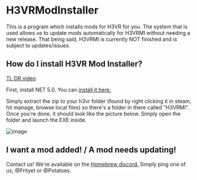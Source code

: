# H3VRModInstaller

This is a program which installs mods for H3VR for you. The system that is used allows us to update mods automatically for H3VRMI without needing a new release. That being said, H3VRMI is currently NOT finished and is subject to updates/issues.

## How do I install H3VR Mod Installer?

[TL;DR video](https://youtu.be/LBcxS_mYLFE)

First, install NET 5.0. You can [install it here.](https://dotnet.microsoft.com/download/dotnet/thank-you/runtime-desktop-5.0.1-windows-x64-installer)

Simply extract the zip to your h3vr folder (found by right clicking it in steam, hit manage, browse local files) so there's a folder in there called "H3VRMI". Once you're done, it should look like the picture below. Simply open the folder and launch the EXE inside. 

![image](https://user-images.githubusercontent.com/48143760/104975636-39536f80-59c9-11eb-9589-52d3a823e492.png)

## I want a mod added! / A mod needs updating!

Contact us! We're available on the [Homebrew discord.](https://discord.gg/83yTrfr) Simply ping one of us, @Frityet or @Potatoes.
